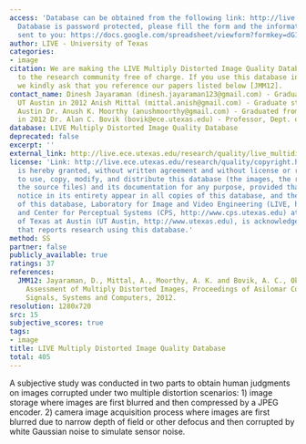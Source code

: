 ```yaml
---
access: 'Database can be obtained from the following link: http://live.ece.utexas.edu/research/quality/LIVEmultidistortiondatabase.rar
  Database is password protected, please fill the form and the information will be
  sent to you: https://docs.google.com/spreadsheet/viewform?formkey=dG1UVURtbDI4Qk8ybHpjTDQwMjBfNHc6MA#gid=0'
author: LIVE - University of Texas
categories:
- image
citation: We are making the LIVE Multiply Distorted Image Quality Database available
  to the research community free of charge. If you use this database in your research,
  we kindly ask that you reference our papers listed below [JMM12].
contact_name: Dinesh Jayaraman (dinesh.jayaraman123@gmail.com) - Graduate student
  UT Austin in 2012 Anish Mittal (mittal.anish@gmail.com) - Graduate student at UT
  Austin Dr. Anush K. Moorthy (anushmoorthy@gmail.com) - Graduated from UT Austin
  in 2012 Dr. Alan C. Bovik (bovik@ece.utexas.edu) - Professor, Dept. of ECE, UT Austin
database: LIVE Multiply Distorted Image Quality Database
deprecated: false
excerpt: ''
external_link: http://live.ece.utexas.edu/research/quality/live_multidistortedimage.html
license: 'Link: http://live.ece.utexas.edu/research/quality/copyright.htm Permission
  is hereby granted, without written agreement and without license or royalty fees,
  to use, copy, modify, and distribute this database (the images, the results and
  the source files) and its documentation for any purpose, provided that the copyright
  notice in its entirety appear in all copies of this database, and the original source
  of this database, Laboratory for Image and Video Engineering (LIVE, http://live.ece.utexas.edu)
  and Center for Perceptual Systems (CPS, http://www.cps.utexas.edu) at the University
  of Texas at Austin (UT Austin, http://www.utexas.edu), is acknowledged in any publication
  that reports research using this database.'
method: SS
partner: false
publicly_available: true
ratings: 37
references:
  JMM12: Jayaraman, D., Mittal, A., Moorthy, A. K. and Bovik, A. C., Objective Quality
    Assessment of Multiply Distorted Images, Proceedings of Asilomar Conference on
    Signals, Systems and Computers, 2012.
resolution: 1280x720
src: 15
subjective_scores: true
tags:
- image
title: LIVE Multiply Distorted Image Quality Database
total: 405
---
```


A subjective study was conducted in two parts to obtain human judgments on images corrupted under two multiple distortion scenarios: 1) image storage where images are first blurred and then compressed by a JPEG encoder. 2) camera image acquisition process where images are first blurred due to narrow depth of field or other defocus and then corrupted by white Gaussian noise to simulate sensor noise.